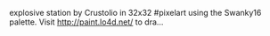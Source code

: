 explosive station by Crustolio in 32x32 #pixelart using the Swanky16 palette. Visit http://paint.lo4d.net/ to dra… 
